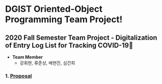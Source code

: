 # DGIST Oriented-Object Programming Team Project!
## 2020 Fall Semester Team Project - Digitalization of Entry Log List for Tracking COVID-19🦠

- **Team Member**
  * 강휘현, 류준상, 배현진, 심건희

### 1. [Proposal](#Proposal)
